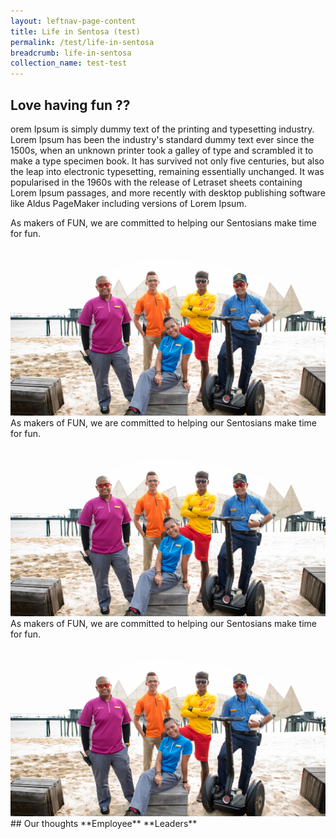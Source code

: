 ```yaml
---
layout: leftnav-page-content
title: Life in Sentosa (test)
permalink: /test/life-in-sentosa
breadcrumb: life-in-sentosa
collection_name: test-test
---
```

## Love having fun ??
orem Ipsum is simply dummy text of the printing and typesetting industry. Lorem Ipsum has been the industry's standard dummy text ever since the 1500s, when an unknown printer took a galley of type and scrambled it to make a type specimen book. It has survived not only five centuries, but also the leap into electronic typesetting, remaining essentially unchanged. It was popularised in the 1960s with the release of Letraset sheets containing Lorem Ipsum passages, and more recently with desktop publishing software like Aldus PageMaker including versions of Lorem Ipsum.

  <section class="contain">
    <div class="column">
As makers of FUN, we are committed to helping our Sentosians make time for fun.
    </div>
    <div class="column">
      <img src="images/test/testimage.jpg" alt="Group Photo">
    </div>
    <div class="column">
As makers of FUN, we are committed to helping our Sentosians make time for fun.
    </div>
    </section>
  <section class="contain">
    <div class="column">
      <img src="images/test/testimage.jpg" alt="Group Photo">
    </div>
    <div class="column">
As makers of FUN, we are committed to helping our Sentosians make time for fun.
    </div>
    <div class="column">
      <img src="images/test/testimage.jpg" alt="Group Photo">
    </div>
  </section>
## Our thoughts
  **Employee**
  **Leaders**
  
